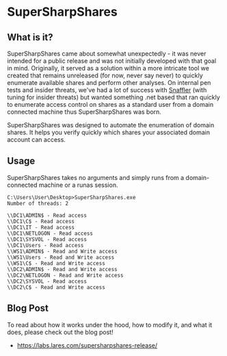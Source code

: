 # SuperSharpShares

## What is it?
SuperSharpShares came about somewhat unexpectedly - it was never intended for a public release and was not initially developed with that goal in mind. Originally, it served as a solution within a more intricate tool we created that remains unreleased (for now, never say never) to quickly enumerate available shares and perform other analyses. On internal pen tests and insider threats, we've had a lot of success with [Snaffler](https://github.com/SnaffCon/Snaffler) (with tuning for insider threats) but wanted something .net based that ran quickly to enumerate access control on shares as a standard user from a domain connected machine thus SuperSharpShares was born.

SuperSharpShares was designed to automate the enumeration of domain shares. It helps you verify quickly which shares your associated domain account can access.

## Usage
SuperSharpShares takes no arguments and simply runs from a domain-connected machine or a runas session.
```
C:\Users\User\Desktop>SuperSharpShares.exe
Number of threads: 2

\\DC1\ADMIN$ - Read access
\\DC1\C$ - Read access
\\DC1\IT - Read access
\\DC1\NETLOGON - Read access
\\DC1\SYSVOL - Read access
\\DC1\Users - Read access
\\WS1\ADMIN$ - Read and Write access
\\WS1\Users - Read and Write access
\\WS1\C$ - Read and Write access
\\DC2\ADMIN$ - Read and Write access
\\DC2\NETLOGON - Read and Write access
\\DC2\SYSVOL - Read access
\\DC2\C$ - Read and Write access
```


## Blog Post
To read about how it works under the hood, how to modify it, and what it does, please check out the blog post!

- https://labs.lares.com/supersharpshares-release/
